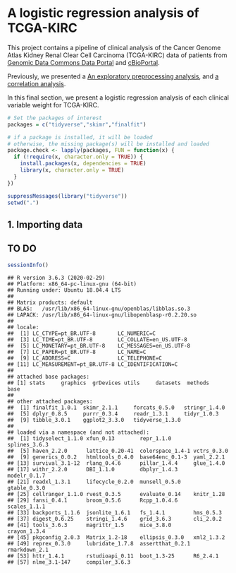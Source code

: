 A logistic regression analysis of TCGA-KIRC
================

This project contains a pipeline of clinical analysis of the Cancer
Genome Atlas Kidney Renal Clear Cell Carcinoma (TCGA-KIRC) data of
patients from [Genomic Data Commons Data
Portal](https://portal.gdc.cancer.gov/exploration?filters=%7B%22op%22%3A%22and%22%2C%22content%22%3A%5B%7B%22op%22%3A%22in%22%2C%22content%22%3A%7B%22field%22%3A%22cases.project.project_id%22%2C%22value%22%3A%5B%22TCGA-KIRC%22%5D%7D%7D%5D%7D)
and [cBioPortal](https://www.cbioportal.org/study/summary?id=kirp_tcga).

Previously, we presented a [An exploratory preprocessing
analysis](1.preprocessing.md), and [a correlation
analysis](2.correlation.md).

In this final section, we present a logistic regression analysis of each
clinical variable weight for TCGA-KIRC.

``` r
# Set the packages of interest
packages = c("tidyverse","skimr","finalfit")

# if a package is installed, it will be loaded
# otherwise, the missing package(s) will be installed and loaded
package.check <- lapply(packages, FUN = function(x) {
  if (!require(x, character.only = TRUE)) {
    install.packages(x, dependencies = TRUE)
    library(x, character.only = TRUE)
  }
})

suppressMessages(library("tidyverse"))
setwd(".")
```

## 1\. Importing data

## TO DO

``` r
sessionInfo()
```

    ## R version 3.6.3 (2020-02-29)
    ## Platform: x86_64-pc-linux-gnu (64-bit)
    ## Running under: Ubuntu 18.04.4 LTS
    ## 
    ## Matrix products: default
    ## BLAS:   /usr/lib/x86_64-linux-gnu/openblas/libblas.so.3
    ## LAPACK: /usr/lib/x86_64-linux-gnu/libopenblasp-r0.2.20.so
    ## 
    ## locale:
    ##  [1] LC_CTYPE=pt_BR.UTF-8       LC_NUMERIC=C              
    ##  [3] LC_TIME=pt_BR.UTF-8        LC_COLLATE=en_US.UTF-8    
    ##  [5] LC_MONETARY=pt_BR.UTF-8    LC_MESSAGES=en_US.UTF-8   
    ##  [7] LC_PAPER=pt_BR.UTF-8       LC_NAME=C                 
    ##  [9] LC_ADDRESS=C               LC_TELEPHONE=C            
    ## [11] LC_MEASUREMENT=pt_BR.UTF-8 LC_IDENTIFICATION=C       
    ## 
    ## attached base packages:
    ## [1] stats     graphics  grDevices utils     datasets  methods   base     
    ## 
    ## other attached packages:
    ##  [1] finalfit_1.0.1  skimr_2.1.1     forcats_0.5.0   stringr_1.4.0  
    ##  [5] dplyr_0.8.5     purrr_0.3.4     readr_1.3.1     tidyr_1.0.3    
    ##  [9] tibble_3.0.1    ggplot2_3.3.0   tidyverse_1.3.0
    ## 
    ## loaded via a namespace (and not attached):
    ##  [1] tidyselect_1.1.0 xfun_0.13        repr_1.1.0       splines_3.6.3   
    ##  [5] haven_2.2.0      lattice_0.20-41  colorspace_1.4-1 vctrs_0.3.0     
    ##  [9] generics_0.0.2   htmltools_0.4.0  base64enc_0.1-3  yaml_2.2.1      
    ## [13] survival_3.1-12  rlang_0.4.6      pillar_1.4.4     glue_1.4.0      
    ## [17] withr_2.2.0      DBI_1.1.0        dbplyr_1.4.3     modelr_0.1.7    
    ## [21] readxl_1.3.1     lifecycle_0.2.0  munsell_0.5.0    gtable_0.3.0    
    ## [25] cellranger_1.1.0 rvest_0.3.5      evaluate_0.14    knitr_1.28      
    ## [29] fansi_0.4.1      broom_0.5.6      Rcpp_1.0.4.6     scales_1.1.1    
    ## [33] backports_1.1.6  jsonlite_1.6.1   fs_1.4.1         hms_0.5.3       
    ## [37] digest_0.6.25    stringi_1.4.6    grid_3.6.3       cli_2.0.2       
    ## [41] tools_3.6.3      magrittr_1.5     mice_3.8.0       crayon_1.3.4    
    ## [45] pkgconfig_2.0.3  Matrix_1.2-18    ellipsis_0.3.0   xml2_1.3.2      
    ## [49] reprex_0.3.0     lubridate_1.7.8  assertthat_0.2.1 rmarkdown_2.1   
    ## [53] httr_1.4.1       rstudioapi_0.11  boot_1.3-25      R6_2.4.1        
    ## [57] nlme_3.1-147     compiler_3.6.3
